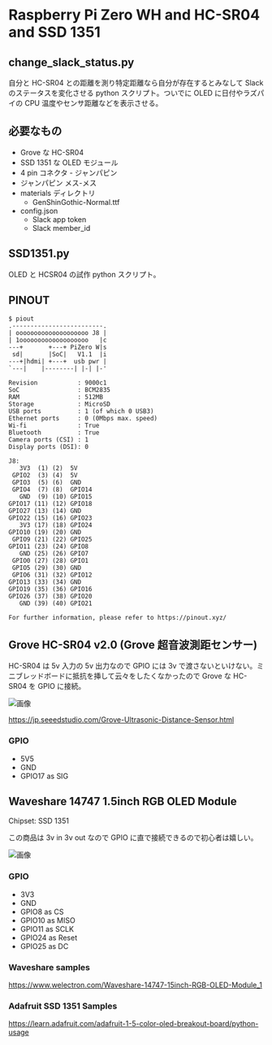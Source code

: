 # Raspberry Pi Zero WH and HC-SR04 and SSD 1351

## change_slack_status.py
自分と HC-SR04 との距離を測り特定距離なら自分が存在するとみなして Slack のステータスを変化させる python スクリプト。ついでに OLED に日付やラズパイの CPU 温度やセンサ距離などを表示させる。

## 必要なもの
* Grove な HC-SR04
* SSD 1351 な OLED モジュール
* 4 pin コネクタ - ジャンパピン
* ジャンパピン メス-メス
* materials ディレクトリ
  * GenShinGothic-Normal.ttf
* config.json
  * Slack app token
  * Slack member_id

## SSD1351.py
OLED と HCSR04 の試作 python スクリプト。

## PINOUT
```shell
$ piout
.-------------------------.
| oooooooooooooooooooo J8 |
| 1ooooooooooooooooooo   |c
---+       +---+ PiZero W|s
 sd|       |SoC|   V1.1  |i
---+|hdmi| +---+  usb pwr |
`---|    |--------| |-| |-'

Revision           : 9000c1
SoC                : BCM2835
RAM                : 512MB
Storage            : MicroSD
USB ports          : 1 (of which 0 USB3)
Ethernet ports     : 0 (0Mbps max. speed)
Wi-fi              : True
Bluetooth          : True
Camera ports (CSI) : 1
Display ports (DSI): 0

J8:
   3V3  (1) (2)  5V
 GPIO2  (3) (4)  5V
 GPIO3  (5) (6)  GND
 GPIO4  (7) (8)  GPIO14
   GND  (9) (10) GPIO15
GPIO17 (11) (12) GPIO18
GPIO27 (13) (14) GND
GPIO22 (15) (16) GPIO23
   3V3 (17) (18) GPIO24
GPIO10 (19) (20) GND
 GPIO9 (21) (22) GPIO25
GPIO11 (23) (24) GPIO8
   GND (25) (26) GPIO7
 GPIO0 (27) (28) GPIO1
 GPIO5 (29) (30) GND
 GPIO6 (31) (32) GPIO12
GPIO13 (33) (34) GND
GPIO19 (35) (36) GPIO16
GPIO26 (37) (38) GPIO20
   GND (39) (40) GPIO21

For further information, please refer to https://pinout.xyz/
```

## Grove HC-SR04 v2.0 (Grove 超音波測距センサー)
HC-SR04 は 5v 入力の 5v 出力なので GPIO には 3v で渡さないといけない。ミニブレッドボードに抵抗を挿して云々をしたくなかったので Grove な HC-SR04 を GPIO に接続。

![画像](https://media-cdn.seeedstudio.com/media/catalog/product/cache/b5e839932a12c6938f4f9ff16fa3726a/g/r/grove---ultrasonic-distance-sensor-preview_1.png)

https://jp.seeedstudio.com/Grove-Ultrasonic-Distance-Sensor.html

### GPIO
* 5V5<br>
* GND<br>
* GPIO17 as SIG<br>


## Waveshare 14747 1.5inch RGB OLED Module
Chipset: SSD 1351

この商品は 3v in 3v out なので GPIO に直で接続できるので初心者は嬉しい。

![画像](https://www.welectron.com/media/image/product/11237/md/waveshare-14747-15inch-rgb-oled-module_1.jpg)

### GPIO
* 3V3<br>
* GND<br>
* GPIO8  as CS<br>
* GPIO10 as MISO<br>
* GPIO11 as SCLK<br>
* GPIO24 as Reset<br>
* GPIO25 as DC<br>

### Waveshare samples
https://www.welectron.com/Waveshare-14747-15inch-RGB-OLED-Module_1

### Adafruit SSD 1351 Samples
https://learn.adafruit.com/adafruit-1-5-color-oled-breakout-board/python-usage
